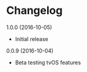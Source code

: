 Changelog
=========

1.0.0  (2016-10-05)
- Initial release

0.0.9  (2016-10-04)
- Beta testing tvOS features
